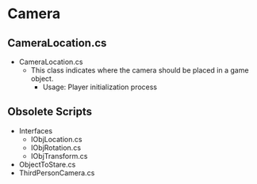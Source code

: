 # Camera
## CameraLocation.cs
* CameraLocation.cs
  * This class indicates where the camera should be placed in a game object.
    * Usage: Player initialization process
## Obsolete Scripts
* Interfaces
    * IObjLocation.cs
    * IObjRotation.cs
    * IObjTransform.cs
* ObjectToStare.cs
* ThirdPersonCamera.cs